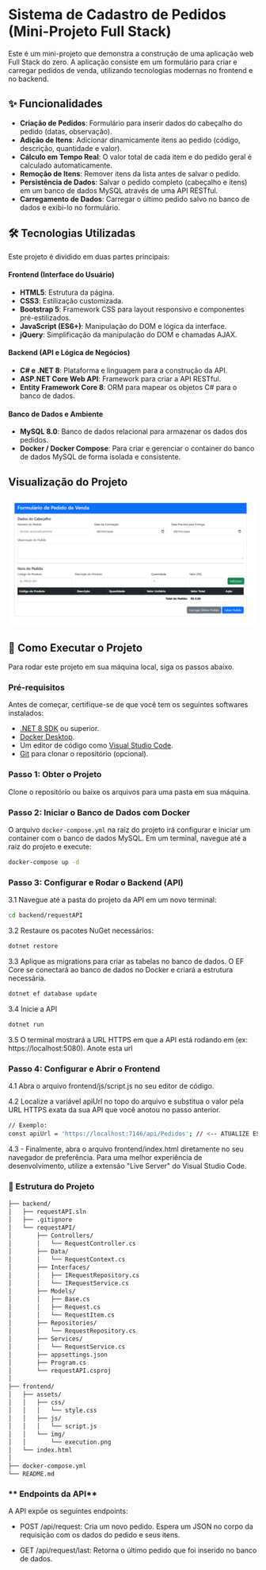 # Sistema de Cadastro de Pedidos (Mini-Projeto Full Stack)

Este é um mini-projeto que demonstra a construção de uma aplicação web Full Stack do zero. A aplicação consiste em um formulário para criar e carregar pedidos de venda, utilizando tecnologias modernas no frontend e no backend.

## ✨ Funcionalidades

-   **Criação de Pedidos**: Formulário para inserir dados do cabeçalho do pedido (datas, observação).
-   **Adição de Itens**: Adicionar dinamicamente itens ao pedido (código, descrição, quantidade e valor).
-   **Cálculo em Tempo Real**: O valor total de cada item e do pedido geral é calculado automaticamente.
-   **Remoção de Itens**: Remover itens da lista antes de salvar o pedido.
-   **Persistência de Dados**: Salvar o pedido completo (cabeçalho e itens) em um banco de dados MySQL através de uma API RESTful.
-   **Carregamento de Dados**: Carregar o último pedido salvo no banco de dados e exibi-lo no formulário.

## 🛠️ Tecnologias Utilizadas

Este projeto é dividido em duas partes principais:

#### **Frontend (Interface do Usuário)**

-   **HTML5**: Estrutura da página.
-   **CSS3**: Estilização customizada.
-   **Bootstrap 5**: Framework CSS para layout responsivo e componentes pré-estilizados.
-   **JavaScript (ES6+)**: Manipulação do DOM e lógica da interface.
-   **jQuery**: Simplificação da manipulação do DOM e chamadas AJAX.

#### **Backend (API e Lógica de Negócios)**

-   **C# e .NET 8**: Plataforma e linguagem para a construção da API.
-   **ASP.NET Core Web API**: Framework para criar a API RESTful.
-   **Entity Framework Core 8**: ORM para mapear os objetos C# para o banco de dados.

#### **Banco de Dados e Ambiente**

-   **MySQL 8.0**: Banco de dados relacional para armazenar os dados dos pedidos.
-   **Docker / Docker Compose**: Para criar e gerenciar o container do banco de dados MySQL de forma isolada e consistente.

## Visualização do Projeto

![image](/frontend/assets/img/execution.png)

## 🚀 Como Executar o Projeto

Para rodar este projeto em sua máquina local, siga os passos abaixo.

### **Pré-requisitos**

Antes de começar, certifique-se de que você tem os seguintes softwares instalados:
-   [.NET 8 SDK](https://dotnet.microsoft.com/download/dotnet/8.0) ou superior.
-   [Docker Desktop](https://www.docker.com/products/docker-desktop).
-   Um editor de código como [Visual Studio Code](https://code.visualstudio.com/).
-   [Git](https://git-scm.com/downloads) para clonar o repositório (opcional).

### **Passo 1: Obter o Projeto**

Clone o repositório ou baixe os arquivos para uma pasta em sua máquina.

### **Passo 2: Iniciar o Banco de Dados com Docker**

O arquivo `docker-compose.yml` na raiz do projeto irá configurar e iniciar um container com o banco de dados MySQL. Em um terminal, navegue até a raiz do projeto e execute:

```bash
docker-compose up -d
```

### **Passo 3: Configurar e Rodar o Backend (API)**

3.1 Navegue até a pasta do projeto da API em um novo terminal:
```bash
cd backend/requestAPI
```

3.2 Restaure os pacotes NuGet necessários:
```bash
dotnet restore
```

3.3 Aplique as migrations para criar as tabelas no banco de dados. O EF Core se conectará ao banco de dados no Docker e criará a estrutura necessária.
```bash
dotnet ef database update
```

3.4 Inicie a API
```bash
dotnet run
```

3.5 O terminal mostrará a URL HTTPS em que a API está rodando em (ex: https://localhost:5080). Anote esta url

### **Passo 4: Configurar e Abrir o Frontend**

4.1 Abra o arquivo frontend/js/script.js no seu editor de código. <br>

4.2 Localize a variável apiUrl no topo do arquivo e substitua o valor pela URL HTTPS exata da sua API que você anotou no passo anterior.
```bash
// Exemplo:
const apiUrl = 'https://localhost:7146/api/Pedidos'; // <-- ATUALIZE ESTA LINHA!
```
4.3 - Finalmente, abra o arquivo frontend/index.html diretamente no seu navegador de preferência. Para uma melhor experiência de desenvolvimento, utilize a extensão "Live Server" do Visual Studio Code.

### **📁 Estrutura do Projeto**
```
├── backend/
│   ├── requestAPI.sln
│   ├── .gitignore
│   └── requestAPI/
│       ├── Controllers/
│       │   └── RequestController.cs
│       ├── Data/
│       │   └── RequestContext.cs
│       ├── Interfaces/
│       │   ├── IRequestRepository.cs
│       │   └── IRequestService.cs
│       ├── Models/
│       │   ├── Base.cs
│       │   ├── Request.cs
│       │   └── RequestItem.cs
│       ├── Repositories/
│       │   └── RequestRepository.cs
│       ├── Services/
│       │   └── RequestService.cs
│       ├── appsettings.json
│       ├── Program.cs
│       └── requestAPI.csproj
│
├── frontend/
│   ├── assets/
│   │   ├── css/
│   │   │   └── style.css
│   │   ├── js/
│   │   │   └── script.js
│   │   └── img/
│   │       └── execution.png
│   └── index.html
│
├── docker-compose.yml
└── README.md       
```   

### ** Endpoints da API**
A API expõe os seguintes endpoints:

- POST /api/request: Cria um novo pedido. Espera um JSON no corpo da requisição com os dados do pedido e seus itens.

- GET /api/request/last: Retorna o último pedido que foi inserido no banco de dados.